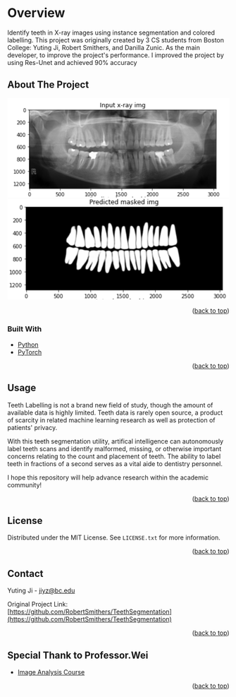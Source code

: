 # Overview
Identify teeth in X-ray images using instance segmentation and colored labelling.
This project was originally created by 3 CS students from Boston College: Yuting Ji, Robert Smithers, and Danilla Zunic.
As the main developer, to improve the project's performance. I improved the project by using Res-Unet and achieved 90% accuracy

<div id="top"></div>


<!-- ABOUT THE PROJECT -->
## About The Project

[![Teeth Art][teeth-art1]](https://github.com/jytjyt05/Xray-Teeth-Segmentation)
[![Teeth Art][teeth-art2]](https://github.com/jytjyt05/Xray-Teeth-Segmentation)

<p align="right">(<a href="#top">back to top</a>)</p>



### Built With

* [Python](https://www.python.org/)
* [PyTorch](https://pytorch.org/)

<p align="right">(<a href="#top">back to top</a>)</p>


<!-- ### Prerequisites

This is an example of how to list things you need to use the software and how to install them. It is recommended to install these within a virtual environment within the repository.

* PyTorch
  ```sh
  pip install torch
  ```


<!-- USAGE EXAMPLES -->
## Usage

Teeth Labelling is not a brand new field of study, though the amount of available data is highly limited. Teeth data is rarely open source, a product of scarcity in related machine learning research as well as protection of patients' privacy.

With this teeth segmentation utility, artifical intelligence can autonomously label teeth scans and identify malformed, missing, or otherwise important concerns relating to the count and placement of teeth. The ability to label teeth in fractions of a second serves as a vital aide to dentistry personnel.

I hope this repository will help advance research within the academic community!

<p align="right">(<a href="#top">back to top</a>)</p>


<!-- LICENSE -->
## License
Distributed under the MIT License. See `LICENSE.txt` for more information.
<p align="right">(<a href="#top">back to top</a>)</p>



<!-- CONTACT -->
## Contact
Yuting Ji - jiyz@bc.edu

Original Project Link: [https://github.com/RobertSmithers/TeethSegmentation](https://github.com/RobertSmithers/TeethSegmentation)
<p align="right">(<a href="#top">back to top</a>)</p>


<!-- ACKNOWLEDGMENTS -->
## Special Thank to Professor.Wei
* [Image Analysis Course](https://bc-cv.github.io/csci3397/s22/)
<p align="right">(<a href="#top">back to top</a>)</p>


<!-- [teeth-art]: images/logo.png -->
[teeth-art1]: images/input.png
[teeth-art2]: images/predicted.png
